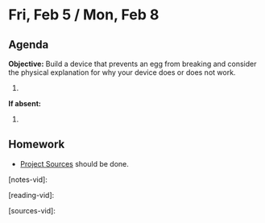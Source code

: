 Fri, Feb 5 / Mon, Feb 8
==================

Agenda
---------
**Objective:** Build a device that prevents an egg from breaking and consider the physical explanation for why your device does or does not work.

1. 


**If absent:**

 1. 

Homework 
-------------
- [Project Sources][sources] should be done.

[sources]: https://avon.schoology.com/assignment/4545023001
[reading]: https://avon.schoology.com/course/2624603689/materials/gp/4632689135

[notes-vid]: 

[reading-vid]: 

[sources-vid]: 
<!--stackedit_data:
eyJoaXN0b3J5IjpbODM3NzMzNTgsLTE3Mjk1Njg2OTUsLTE4Nj
kxNjU1MjgsMTI5MDExNjQwMywtMTMwNzgxNTAyOSw0NTMzMzU4
MTgsLTY2MDk1Mjc5MywtMTM3MTMxODAyOSwtMTcxOTUzODE5LC
05OTAwMDI1MTYsLTEzMjc2MjQxNzIsLTc5NjUwNTg0NV19
-->